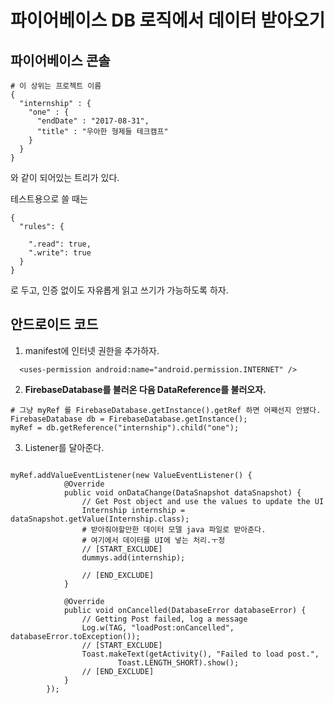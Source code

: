 # 파이어베이스 DB 로직에서 데이터 받아오기

## 파이어베이스 콘솔

```
# 이 상위는 프로젝트 이름
{
  "internship" : {
    "one" : {
      "endDate" : "2017-08-31",
      "title" : "우아한 형제들 테크캠프"
    }
  }
}
```

와 같이 되어있는 트리가 있다.

테스트용으로 쓸 때는

```
{
  "rules": {

    ".read": true,
    ".write": true
  }
}
```
로 두고, 인증 없이도 자유롭게 읽고 쓰기가 가능하도록 하자.


## 안드로이드 코드

1. manifest에 인터넷 권한을 추가하자.

```
  <uses-permission android:name="android.permission.INTERNET" />
```

2. **FirebaseDatabase를 불러온 다음 DataReference를 불러오자.**

```
# 그냥 myRef 를 FirebaseDatabase.getInstance().getRef 하면 어째선지 안됐다.
FirebaseDatabase db = FirebaseDatabase.getInstance();
myRef = db.getReference("internship").child("one");
```

3. Listener를 달아준다.

```

myRef.addValueEventListener(new ValueEventListener() {
            @Override
            public void onDataChange(DataSnapshot dataSnapshot) {
                // Get Post object and use the values to update the UI
                Internship internship = dataSnapshot.getValue(Internship.class);
                # 받아줘야할만한 데이터 모델 java 파일로 받아준다.
                # 여기에서 데이터를 UI에 넣는 처리.ㅜ정
                // [START_EXCLUDE]
                dummys.add(internship);

                // [END_EXCLUDE]
            }

            @Override
            public void onCancelled(DatabaseError databaseError) {
                // Getting Post failed, log a message
                Log.w(TAG, "loadPost:onCancelled", databaseError.toException());
                // [START_EXCLUDE]
                Toast.makeText(getActivity(), "Failed to load post.",
                        Toast.LENGTH_SHORT).show();
                // [END_EXCLUDE]
            }
        });
```
